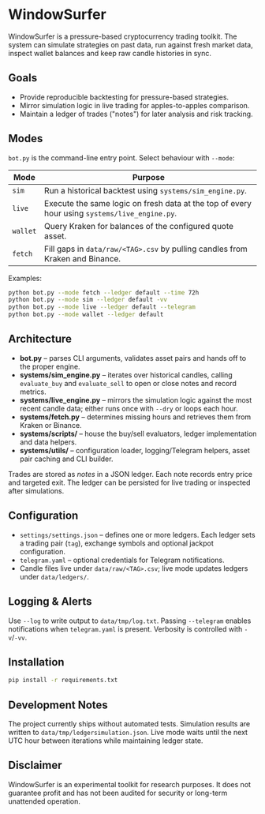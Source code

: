 # WindowSurfer

WindowSurfer is a pressure-based cryptocurrency trading toolkit. The system can simulate strategies on past data, run against fresh market data, inspect wallet balances and keep raw candle histories in sync.

## Goals
* Provide reproducible backtesting for pressure-based strategies.
* Mirror simulation logic in live trading for apples-to-apples comparison.
* Maintain a ledger of trades ("notes") for later analysis and risk tracking.

## Modes
`bot.py` is the command-line entry point. Select behaviour with `--mode`:

| Mode | Purpose |
|------|---------|
| `sim` | Run a historical backtest using `systems/sim_engine.py`.
| `live` | Execute the same logic on fresh data at the top of every hour using `systems/live_engine.py`.
| `wallet` | Query Kraken for balances of the configured quote asset.
| `fetch` | Fill gaps in `data/raw/<TAG>.csv` by pulling candles from Kraken and Binance.

Examples:

```bash
python bot.py --mode fetch --ledger default --time 72h
python bot.py --mode sim --ledger default -vv
python bot.py --mode live --ledger default --telegram
python bot.py --mode wallet --ledger default
```

## Architecture
* **bot.py** – parses CLI arguments, validates asset pairs and hands off to the proper engine.
* **systems/sim_engine.py** – iterates over historical candles, calling `evaluate_buy` and `evaluate_sell` to open or close notes and record metrics.
* **systems/live_engine.py** – mirrors the simulation logic against the most recent candle data; either runs once with `--dry` or loops each hour.
* **systems/fetch.py** – determines missing hours and retrieves them from Kraken or Binance.
* **systems/scripts/** – house the buy/sell evaluators, ledger implementation and data helpers.
* **systems/utils/** – configuration loader, logging/Telegram helpers, asset pair caching and CLI builder.

Trades are stored as *notes* in a JSON ledger. Each note records entry price and targeted exit. The ledger can be persisted for live trading or inspected after simulations.

## Configuration
* `settings/settings.json` – defines one or more ledgers. Each ledger sets a trading pair (`tag`), exchange symbols and optional jackpot configuration.
* `telegram.yaml` – optional credentials for Telegram notifications.
* Candle files live under `data/raw/<TAG>.csv`; live mode updates ledgers under `data/ledgers/`.

## Logging & Alerts
Use `--log` to write output to `data/tmp/log.txt`. Passing `--telegram` enables notifications when `telegram.yaml` is present. Verbosity is controlled with `-v`/`-vv`.

## Installation
```bash
pip install -r requirements.txt
```

## Development Notes
The project currently ships without automated tests. Simulation results are written to `data/tmp/ledgersimulation.json`. Live mode waits until the next UTC hour between iterations while maintaining ledger state.

## Disclaimer
WindowSurfer is an experimental toolkit for research purposes. It does not guarantee profit and has not been audited for security or long-term unattended operation.
